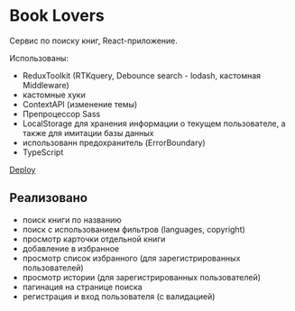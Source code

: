 # Book Lovers

Сервис по поиску книг, React-приложение. 

Использованы:
- ReduxToolkit (RTKquery, Debounce search - lodash, кастомная Middleware)
- кастомные хуки
- ContextAPI (изменение темы)
- Препроцессор Sass
- LocalStorage для хранения информации о текущем пользователе, а также для имитации базы данных
- использованн предохранитель (ErrorBoundary)
- TypeScript

[Deploy]( https://aston-project-f5a36.web.app/signup)

## Реализовано

- поиск книги по названию
- поиск с использованием фильтров (languages, copyright)
- просмотр карточки отдельной книги
- добавление в избранное
- просмотр список избранного (для зарегистрированных пользователей)
- просмотр истории (для зарегистрированных пользователей)
- пагинация на странице поиска
- регистрация и вход пользователя (с валидацией)
